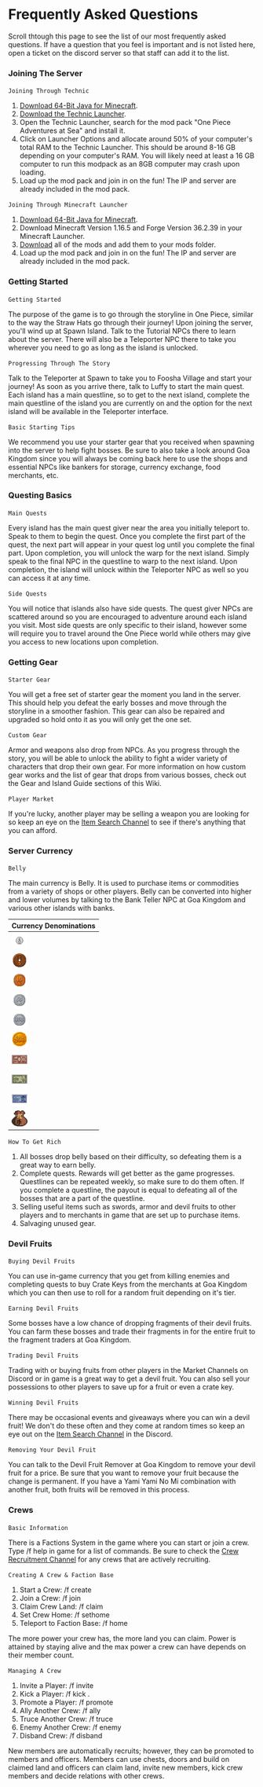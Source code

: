 # Frequently Asked Questions

Scroll thtough this page to see the list of our most frequently asked questions. If have a question that you feel is important and is not listed here, open a ticket on the discord server so that staff can add it to the list.

### Joining The Server

`Joining Through Technic`

1. [Download 64-Bit Java for Minecraft](https://java-for-minecraft.com/en/). 
2. [Download the Technic Launcher](https://www.technicpack.net/download). 
3. Open the Technic Launcher, search for the mod pack "One Piece Adventures at Sea" and install it.
4. Click on Launcher Options and allocate around 50% of your computer's total RAM to the Technic Launcher. This should be around 8-16 GB depending on your computer's RAM. You will likely need at least a 16 GB computer to run this modpack as an 8GB computer may crash upon loading.
5. Load up the mod pack and join in on the fun! The IP and server are already included in the mod pack.

`Joining Through Minecraft Launcher`

1. [Download 64-Bit Java for Minecraft](https://java-for-minecraft.com/en/). 
2. Download Minecraft Version 1.16.5 and Forge Version 36.2.39 in your Minecraft Launcher.
3. [Download](https://www.dropbox.com/scl/fi/e578ow4w2vnuiofyim6it/onepieceaas.zip?rlkey=fkvxu9kcrwmpke3nu1chinpc3&st=kjy3om0n&dl=0) all of the mods and add them to your mods folder.
4. Load up the mod pack and join in on the fun! The IP and server are already included in the mod pack.

### Getting Started

`Getting Started`

The purpose of the game is to go through the storyline in One Piece, similar to the way the Straw Hats go through their journey! Upon joining the server, you'll wind up at Spawn Island. Talk to the Tutorial NPCs there to learn about the server. There will also be a Teleporter NPC there to take you wherever you need to go as long as the island is unlocked.

`Progressing Through The Story`

Talk to the Teleporter at Spawn to take you to Foosha Village and start your journey! As soon as you arrive there, talk to Luffy to start the main quest. Each island has a main questline, so to get to the next island, complete the main questline of the island you are currently on and the option for the next island will be available in the Teleporter interface.

`Basic Starting Tips`

We recommend you use your starter gear that you received when spawning into the server to help fight bosses. Be sure to also take a look around Goa Kingdom since you will always be coming back here to use the shops and essential NPCs like bankers for storage, currency exchange, food merchants, etc.

### Questing Basics

`Main Quests`

Every island has the main quest giver near the area you initially teleport to. Speak to them to begin the quest. Once you complete the first part of the quest, the next part will appear in your quest log until you complete the final part. Upon completion, you will unlock the warp for the next island. Simply speak to the final NPC in the questline to warp to the next island. Upon completion, the island will unlock within the Teleporter NPC as well so you can access it at any time.

`Side Quests`

You will notice that islands also have side quests. The quest giver NPCs are scattered around so you are encouraged to adventure around each island you visit. Most side quests are only specific to their island, however some will require you to travel around the One Piece world while others may give you access to new locations upon completion.

### Getting Gear

`Starter Gear`

You will get a free set of starter gear the moment you land in the server. This should help you defeat the early bosses and move through the storyline in a smoother fashion. This gear can also be repaired and upgraded so hold onto it as you will only get the one set.

`Custom Gear`

Armor and weapons also drop from NPCs. As you progress through the story, you will be able to unlock the ability to fight a wider variety of characters that drop their own gear. For more information on how custom gear works and the list of gear that drops from various bosses, check out the Gear and Island Guide sections of this Wiki.

`Player Market`

If you're lucky, another player may be selling a weapon you are looking for so keep an eye on the [Item Search Channel](https://discord.com/channels/1385526041807949855/1394218892330537103) to see if there's anything that you can afford.

### Server Currency

`Belly`

The main currency is Belly. It is used to purchase items or commodities from a variety of shops or other players. Belly can be converted into higher and lower volumes by talking to the Bank Teller NPC at Goa Kingdom and various other islands with banks.

|Currency Denominations|
|-------------|
| <img src="../Assets/Currency/belly1.png" width="32" height="32" alt="1 Belly Coin">|
| <img src="../Assets/Currency/belly5.png" width="32" height="32" alt="5 Belly Coin">|
| <img src="../Assets/Currency/belly10.png" width="32" height="32" alt="10 Belly Coin">|
| <img src="../Assets/Currency/belly50.png" width="32" height="32" alt="50 Belly Coin">|
| <img src="../Assets/Currency/belly100.png" width="32" height="32" alt="100 Belly Coin">|
| <img src="../Assets/Currency/belly500.png" width="32" height="32" alt="500 Belly Coin">|
| <img src="../Assets/currency/belly1000.png" width="32" height="32" alt="1,000 Belly Bill">|
| <img src="../Assets/Currency/belly5000.png" width="32" height="32" alt="5,000 Belly Bill">|
| <img src="../Assets/Currency/belly10000.png" width="32" height="32" alt="10,000 Belly Bill">|
| <img src="../Assets/Currency/belly100000.png" width="32" height="32" alt="100,000 Belly Bag">|

`How To Get Rich`

1. All bosses drop belly based on their difficulty, so defeating them is a great way to earn belly.
2. Complete quests. Rewards will get better as the game progresses. Questlines can be repeated weekly, so make sure to do them often. If you complete a questline, the payout is equal to defeating all of the bosses that are a part of the questline. 
3. Selling useful items such as swords, armor and devil fruits to other players and to merchants in game that are set up to purchase items.
4. Salvaging unused gear. 

### Devil Fruits

`Buying Devil Fruits`

You can use in-game currency that you get from killing enemies and completing quests to buy Crate Keys from the merchants at Goa Kingdom which you can then use to roll for a random fruit depending on it's tier. 

`Earning Devil Fruits`

Some bosses have a low chance of dropping fragments of their devil fruits. You can farm these bosses and trade their fragments in for the entire fruit to the fragment traders at Goa Kingdom.

`Trading Devil Fruits`

Trading with or buying fruits from other players in the Market Channels on Discord or in game is a great way to get a devil fruit. You can also sell your possessions to other players to save up for a fruit or even a crate key.

`Winning Devil Fruits`

There may be occasional events and giveaways where you can win a devil fruit! We don't do these often and they come at random times so keep an eye out on the [Item Search Channel](https://discord.com/channels/1385526041807949855/1388360081640521850) in the Discord.

`Removing Your Devil Fruit`

You can talk to the Devil Fruit Remover at Goa Kingdom to remove your devil fruit for a price. Be sure that you want to remove your fruit because the change is permanent. If you have a Yami Yami No Mi combination with another fruit, both fruits will be removed in this process.

### Crews

`Basic Information`

There is a Factions System in the game where you can start or join a crew. Type /f help in game for a list of commands. Be sure to check the [Crew Recruitment Channel](https://discord.com/channels/1385526041807949855/1408560501700431943) for any crews that are actively recruiting.

`Creating A Crew & Faction Base`

1. Start a Crew: /f create <crew name>
2. Join a Crew: /f join <crew name> 
3. Claim Crew Land: /f claim
4. Set Crew Home: /f sethome
5. Teleport to Faction Base: /f home

The more power your crew has, the more land you can claim. Power is attained by staying alive and the max power a crew can have depends on their member count.

`Managing A Crew`

1. Invite a Player: /f invite <player name> 
2. Kick a Player: /f kick <player name>. 
3. Promote a Player: /f promote <player name>
4. Ally Another Crew: /f ally <crew name>
5. Truce Another Crew: /f truce <crew name>
6. Enemy Another Crew: /f enemy <crew name>
7. Disband Crew: /f disband

New members are automatically recruits; however, they can be promoted to members and officers. Members can use chests, doors and build on claimed land and officers can claim land, invite new members, kick crew members and decide relations with other crews. 